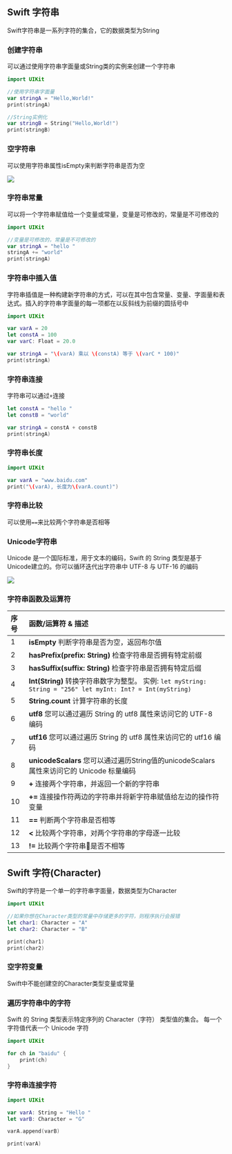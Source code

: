 ## Swift 字符串

Swift字符串是一系列字符的集合，它的数据类型为String

### 创建字符串

可以通过使用字符串字面量或String类的实例来创建一个字符串

```swift
import UIKit

//使用字符串字面量
var stringA = "Hello,World!"
print(stringA)

//String实例化
var stringB = String("Hello,World!")
print(stringB)
```

### 空字符串

可以使用字符串属性isEmpty来判断字符串是否为空

![](https://tva1.sinaimg.cn/large/008i3skNly1gqx0hlqt4rj30fs0l6djg.jpg)

### 字符串常量

可以将一个字符串赋值给一个变量或常量，变量是可修改的，常量是不可修改的

```swift
import UIKit

//变量是可修改的，常量是不可修改的
var stringA = "hello "
stringA += "world"
print(stringA)
```

### 字符串中插入值

字符串插值是一种构建新字符串的方式，可以在其中包含常量、变量、字面量和表达式。插入的字符串字面量的每一项都在以反斜线为前缀的圆括号中

```swift
import UIKit

var varA = 20
let constA = 100
var varC: Float = 20.0

var stringA = "\(varA) 乘以 \(constA) 等于 \(varC * 100)"
print(stringA)
```

### 字符串连接

字符串可以通过`+`连接

```swift
let constA = "hello "
let constB = "world"

var stringA = constA + constB
print(stringA)
```

### 字符串长度

```swift
import UIKit

var varA = "www.baidu.com"
print("\(varA), 长度为\(varA.count)")
```

### 字符串比较

可以使用`==`来比较两个字符串是否相等

### Unicode字符串

Unicode 是一个国际标准，用于文本的编码，Swift 的 String 类型是基于 Unicode建立的。你可以循环迭代出字符串中 UTF-8 与 UTF-16 的编码

![](https://tva1.sinaimg.cn/large/008i3skNly1gqx15s0bvmj30ho1120yl.jpg)

### 字符串函数及运算符

| 序号 | 函数/运算符 & 描述                                           |
| :--- | :----------------------------------------------------------- |
| 1    | **isEmpty**  判断字符串是否为空，返回布尔值                  |
| 2    | **hasPrefix(prefix: String)**  检查字符串是否拥有特定前缀    |
| 3    | **hasSuffix(suffix: String)**  检查字符串是否拥有特定后缀    |
| 4    | **Int(String)**  转换字符串数字为整型。 实例: `let myString: String = "256" let myInt: Int? = Int(myString)` |
| 5    | **String.count**  计算字符串的长度                           |
| 6    | **utf8**  您可以通过遍历 String 的 utf8 属性来访问它的 UTF-8 编码 |
| 7    | **utf16**  您可以通过遍历 String 的 utf8 属性来访问它的 utf16 编码 |
| 8    | **unicodeScalars**  您可以通过遍历String值的unicodeScalars属性来访问它的 Unicode 标量编码 |
| 9    | **+**  连接两个字符串，并返回一个新的字符串                  |
| 10   | **+=**  连接操作符两边的字符串并将新字符串赋值给左边的操作符变量 |
| 11   | **==**  判断两个字符串是否相等                               |
| 12   | **<**  比较两个字符串，对两个字符串的字母逐一比较            |
| 13   | **!=**  比较两个字符串是否不相等                             |

## Swift 字符(Character)

Swift的字符是一个单一的字符串字面量，数据类型为Character

```swift
import UIKit

//如果你想在Character类型的常量中存储更多的字符，则程序执行会报错
let char1: Character = "A"
let char2: Character = "B"

print(char1)
print(char2)
```

### 空字符变量

Swift中不能创建空的Character类型变量或常量

### 遍历字符串中的字符

Swift 的 String 类型表示特定序列的 Character（字符） 类型值的集合。 每一个字符值代表一个 Unicode 字符

```swift
import UIKit

for ch in "baidu" {
    print(ch)
}
```

### 字符串连接字符

```swift
import UIKit

var varA: String = "Hello "
let varB: Character = "G"

varA.append(varB)

print(varA)
```

